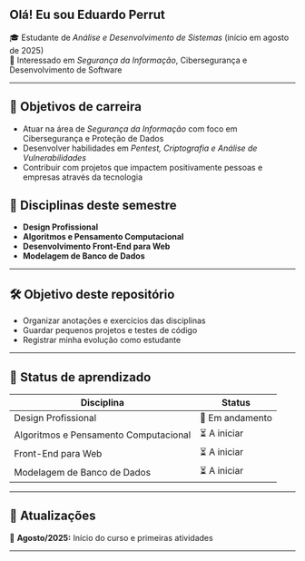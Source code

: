 ## Olá! Eu sou Eduardo Perrut

🎓 Estudante de *Análise e Desenvolvimento de Sistemas* (início em agosto de 2025)  
🔐 Interessado em *Segurança da Informação*, Cibersegurança e Desenvolvimento de Software  

---

## 💼 Objetivos de carreira  
- Atuar na área de *Segurança da Informação* com foco em Cibersegurança e Proteção de Dados  
- Desenvolver habilidades em *Pentest, Criptografia e Análise de Vulnerabilidades*  
- Contribuir com projetos que impactem positivamente pessoas e empresas através da tecnologia  


## 🎯 Disciplinas deste semestre
- **Design Profissional**
- **Algoritmos e Pensamento Computacional**
- **Desenvolvimento Front-End para Web**
- **Modelagem de Banco de Dados**

---

## 🛠️ Objetivo deste repositório
- Organizar anotações e exercícios das disciplinas
- Guardar pequenos projetos e testes de código
- Registrar minha evolução como estudante

---

## 📅 Status de aprendizado
| Disciplina | Status |
|------------|--------|
| Design Profissional | 🔄 Em andamento |
| Algoritmos e Pensamento Computacional | ⏳ A iniciar |
| Front-End para Web | ⏳ A iniciar |
| Modelagem de Banco de Dados | ⏳ A iniciar |

---

## 📌 Atualizações
📅 **Agosto/2025:** Início do curso e primeiras atividades 


---

